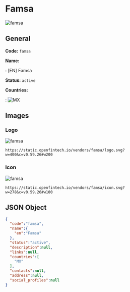 
# Famsa 
![famsa](https://static.openfintech.io/vendors/famsa/logo.svg?w=400&c=v0.59.26#w200)  

## General 
 
**Code:** `famsa` 
 
**Name:** 
 
:	[EN] Famsa 
 
**Status:** `active` 
 
 
**Countries:** 
 
:	![MX](https://cdnjs.cloudflare.com/ajax/libs/flag-icon-css/3.3.0/flags/4x3/mx.svg#w24)  

## Images 

### Logo 
 
![famsa](https://static.openfintech.io/vendors/famsa/logo.svg?w=400&c=v0.59.26#w200)  

```
https://static.openfintech.io/vendors/famsa/logo.svg?w=400&c=v0.59.26#w200
```  

### Icon 
 
![famsa](https://static.openfintech.io/vendors/famsa/icon.svg?w=278&c=v0.59.26#w100)  

```
https://static.openfintech.io/vendors/famsa/icon.svg?w=278&c=v0.59.26#w100
```  

## JSON Object 

```json
{
  "code":"famsa",
  "name":{
    "en":"Famsa"
  },
  "status":"active",
  "description":null,
  "links":null,
  "countries":[
    "MX"
  ],
  "contacts":null,
  "address":null,
  "social_profiles":null
}
```  

